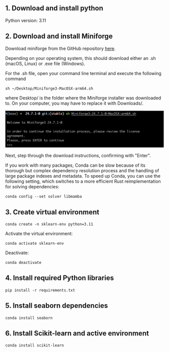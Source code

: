 ## 1. Download and install python

Python version: 3.11

## 2. Download and install Miniforge
Download miniforge from the GitHub repository [here](https://github.com/conda-forge/miniforge).

Depending on your operating system, this should download either an .sh (macOS, Linux) or .exe file (Windows).

For the .sh file, open your command line terminal and execute the following command

```
sh ~/Desktop/Miniforge3-MacOSX-arm64.sh
```

where Desktop/ is the folder where the Miniforge installer was downloaded to. On your computer, you may have to replace it with Downloads/.

![alt text](./figures/image.png)

Next, step through the download instructions, confirming with "Enter".

If you work with many packages, Conda can be slow because of its thorough but complex dependency resolution process and the handling of large package indexes and metadata. To speed up Conda, you can use the following setting, which switches to a more efficient Rust reimplementation for solving dependencies:

```
conda config --set solver libmamba
```

## 3. Create virtual environment

```
conda create -n sklearn-env python=3.11
```

Activate the virtual environment:
```
conda activate sklearn-env
```

Deactivate:
```
conda deactivate
```

## 4. Install required Python libraries

```
pip install -r requirements.txt
```

## 5. Install seaborn dependencies
```
conda install seaborn
```

## 6. Install Scikit-learn and active environment
```
conda install scikit-learn
```